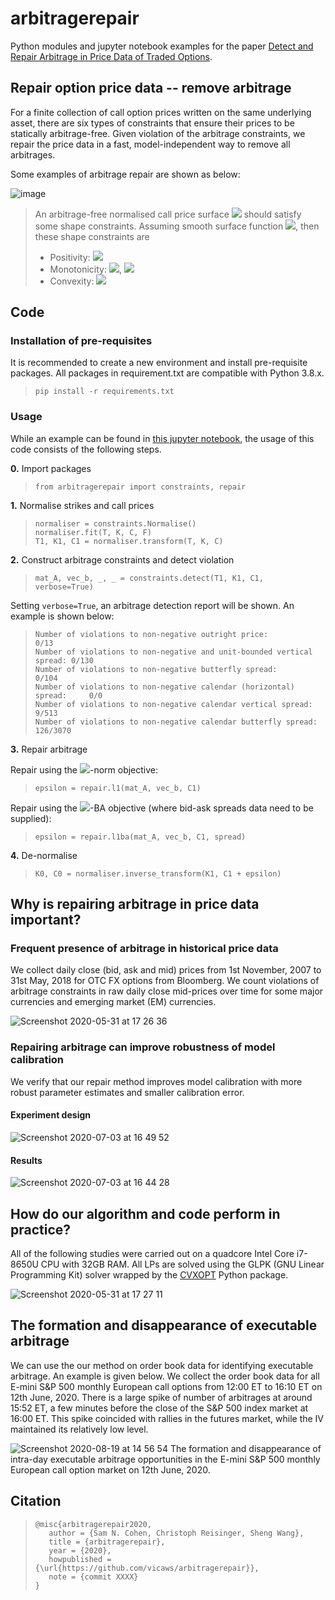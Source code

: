 # arbitragerepair
Python modules and jupyter notebook examples for the paper [Detect and Repair
Arbitrage in Price Data of Traded Options](https://arxiv.org/abs/2008.09454).

## Repair option price data -- remove arbitrage
For a finite collection of call option prices written on the same underlying
asset, there are six types of constraints that ensure their prices to be
statically arbitrage-free. Given violation of the arbitrage constraints, we
repair the price data in a fast, model-independent way to remove all arbitrages.

Some examples of arbitrage repair are shown as below:

![image](https://user-images.githubusercontent.com/32545513/83334755-9666ad80-a2a0-11ea-9910-34137539517b.png)

>An arbitrage-free normalised call price surface
><img src="https://render.githubusercontent.com/render/math?math=(T,k) \mapsto c(T,k)">
>should satisfy some shape constraints. Assuming smooth surface function
><img src="https://render.githubusercontent.com/render/math?math=c(T,k) \in C^{1,2} (\mathbb{R}_{ %3E 0} \times \mathbb{R}_{\geq 0})">,
>then these shape constraints are
>- Positivity: <img src="https://render.githubusercontent.com/render/math?math=0 \leq c \leq 1">
>- Monotonicity: <img src="https://render.githubusercontent.com/render/math?math=-1\leq\partial c / \partial k \leq 0">, <img src="https://render.githubusercontent.com/render/math?math=\partial c / \partial T \geq 0">
>- Convexity: <img src="https://render.githubusercontent.com/render/math?math=\partial^2 c / \partial^2 k \geq 0">

## Code

### Installation of pre-requisites

It is recommended to create a new environment and install pre-requisite
packages. All packages in requirement.txt are compatible with Python 3.8.x.

>```
>pip install -r requirements.txt
>```

### Usage

While an example can be found in [this jupyter notebook](notebook/example.ipynb),
the usage of this code consists of the following steps.

**0.** Import packages

>```
>from arbitragerepair import constraints, repair
>```

**1.** Normalise strikes and call prices
>```
>normaliser = constraints.Normalise()
>normaliser.fit(T, K, C, F)
>T1, K1, C1 = normaliser.transform(T, K, C)
>```

**2.** Construct arbitrage constraints and detect violation
>```
>mat_A, vec_b, _, _ = constraints.detect(T1, K1, C1, verbose=True)
>```
Setting `verbose=True`, an arbitrage detection report will be shown. An example
is shown below:
>```
>Number of violations to non-negative outright price:                   0/13
>Number of violations to non-negative and unit-bounded vertical spread: 0/130
>Number of violations to non-negative butterfly spread:                 0/104
>Number of violations to non-negative calendar (horizontal) spread:     0/0
>Number of violations to non-negative calendar vertical spread:         9/513
>Number of violations to non-negative calendar butterfly spread:        126/3070
>```

**3.** Repair arbitrage

Repair using the
<img src="https://render.githubusercontent.com/render/math?math=\ell^1">-norm
objective:

>```
>epsilon = repair.l1(mat_A, vec_b, C1)
>```

Repair using the
<img src="https://render.githubusercontent.com/render/math?math=\ell^1">-BA
objective (where bid-ask spreads data need to be supplied):

>```
>epsilon = repair.l1ba(mat_A, vec_b, C1, spread)
>```

**4.** De-normalise

>```
>K0, C0 = normaliser.inverse_transform(K1, C1 + epsilon)
>```

## Why is repairing arbitrage in price data important?

### Frequent presence of arbitrage in historical price data

We collect daily close (bid, ask and mid) prices from 1st November, 2007 to 31st May, 
2018 for OTC FX options from Bloomberg. We count violations of arbitrage constraints 
in raw daily close mid-prices over time for some major currencies and emerging market 
(EM) currencies.

![Screenshot 2020-05-31 at 17 26 36](https://user-images.githubusercontent.com/32545513/83357422-186bda80-a364-11ea-8293-fc1ea9b6faf5.png)

### Repairing arbitrage can improve robustness of model calibration

We verify that our repair method improves model calibration with more robust parameter 
estimates and smaller calibration error.

#### Experiment design
![Screenshot 2020-07-03 at 16 49 52](https://user-images.githubusercontent.com/32545513/86484098-54bc9d00-bd4d-11ea-8fdb-f01ec9c06b76.png)

#### Results
![Screenshot 2020-07-03 at 16 44 28](https://user-images.githubusercontent.com/32545513/86483770-a7498980-bd4c-11ea-88b6-137e6d0c4855.png)

## How do our algorithm and code perform in practice?
All of the following studies were carried out on a quadcore Intel Core i7-8650U CPU 
with 32GB RAM. All LPs are solved using the GLPK (GNU Linear Programming Kit) solver 
wrapped by the [CVXOPT](https://cvxopt.org/) Python package.

![Screenshot 2020-05-31 at 17 27 11](https://user-images.githubusercontent.com/32545513/83357427-1c97f800-a364-11ea-9f38-bf034ab40952.png)

## The formation and disappearance of executable arbitrage

We can use the our method on order book data for identifying executable arbitrage. An 
example is given below. We collect the order book data for all E-mini S&P 500 monthly 
European call options from 12:00 ET to 16:10 ET on 12th June, 2020. There is a large 
spike of number of arbitrages at around 15:52 ET, a few minutes before the close of 
the S&P 500 index market at 16:00 ET. This spike coincided with rallies in the futures 
market, while the IV maintained its relatively low level.


![Screenshot 2020-08-19 at 14 56 54](https://user-images.githubusercontent.com/32545513/90644137-4c9cbc00-e22c-11ea-9f01-e5525c1a6575.png)
The formation and disappearance of intra-day executable arbitrage opportunities in the
E-mini S\&P 500 monthly European call option market on 12th June, 2020.
## Citation

>```
>@misc{arbitragerepair2020,
>    author = {Sam N. Cohen, Christoph Reisinger, Sheng Wang},  
>    title = {arbitragerepair},
>    year = {2020},
>    howpublished = {\url{https://github.com/vicaws/arbitragerepair}},
>    note = {commit XXXX}
>}
>```
